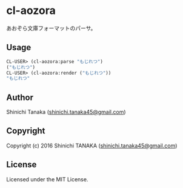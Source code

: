 # cl-aozora

あおぞら文庫フォーマットのパーサ。

## Usage

```lisp
CL-USER> (cl-aozora:parse "もじれつ")
("もじれつ")
CL-USER> (cl-aozora:render ("もじれつ"))
"もじれつ"
```


## Author

Shinichi Tanaka (shinichi.tanaka45@gmail.com)

## Copyright

Copyright (c) 2016 Shinichi TANAKA (shinichi.tanaka45@gmail.com)

## License

Licensed under the MIT License.
